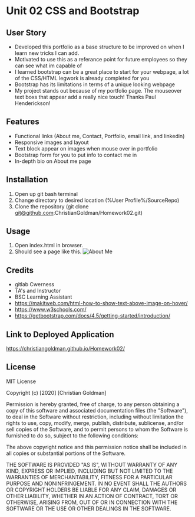 #  Unit 02 CSS and Bootstrap
## User Story ##
* Developed this portfolio as a base structure to be improved on when I learn new tricks I can add.
* Motivated to use this as a referance point for future employees so they can see what im capable of
* I learned bootstrap can be a great place to start for your webpage, a lot of the CSS/HTML legwork is already completed for you
* Bootstrap has its limitations in terms of a unique looking webpage
* My project stands out because of my portfolio page. The mouseover text boxs that appear add a really nice touch! Thanks Paul Henderickson!
## Features ##
* Functional links (About me, Contact, Portfolio, email link, and linkedin)
* Responsive images and layout
* Text block appear on images when mouse over in portfolio
* Bootstrap form for you to put info to contact me in 
* In-depth bio on About me page
## Installation ##
1. Open up git bash terminal
2. Change directory to desired location (%User Profile%/SourceRepo)
3. Clone the repository (git clone git@github.com:ChristianGoldman/Homework02.git)
## Usage ##
1. Open index.html in browser.
2. Should see a page like this.
![About Me](https://raw.githubusercontent.com/ChristianGoldman/Homework02/main/Portfolio%20pictures/ReadMe.png)
## Credits ##
* gitlab Cwerness
* TA's and Instructor
* BSC Learning Assistant
* https://makitweb.com/html-how-to-show-text-above-image-on-hover/
* https://www.w3schools.com/
* https://getbootstrap.com/docs/4.5/getting-started/introduction/
## Link to Deployed Application ##
https://christiangoldman.github.io/Homework02/
## License ##
MIT License

Copyright (c) [2020] [Christian Goldman]

Permission is hereby granted, free of charge, to any person obtaining a copy
of this software and associated documentation files (the "Software"), to deal
in the Software without restriction, including without limitation the rights
to use, copy, modify, merge, publish, distribute, sublicense, and/or sell
copies of the Software, and to permit persons to whom the Software is
furnished to do so, subject to the following conditions:

The above copyright notice and this permission notice shall be included in all
copies or substantial portions of the Software.

THE SOFTWARE IS PROVIDED "AS IS", WITHOUT WARRANTY OF ANY KIND, EXPRESS OR
IMPLIED, INCLUDING BUT NOT LIMITED TO THE WARRANTIES OF MERCHANTABILITY,
FITNESS FOR A PARTICULAR PURPOSE AND NONINFRINGEMENT. IN NO EVENT SHALL THE
AUTHORS OR COPYRIGHT HOLDERS BE LIABLE FOR ANY CLAIM, DAMAGES OR OTHER
LIABILITY, WHETHER IN AN ACTION OF CONTRACT, TORT OR OTHERWISE, ARISING FROM,
OUT OF OR IN CONNECTION WITH THE SOFTWARE OR THE USE OR OTHER DEALINGS IN THE
SOFTWARE.